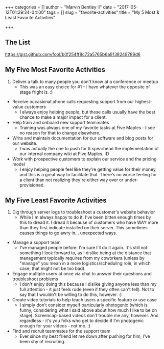 +++
categories = []
author = "Marvin Bentley II"
date = "2017-05-12T01:39:24-04:00"
tags = []
slug = "favorite-activities"
title = "My 5 Most & Least Favorite Activities"

+++

## The List

https://gist.github.com/fool/b0f254ff8c72a5765b6a9138249789d6

## My Five Most Favorite Activities

1. Deliver a talk to many people you don't know at a conference or meetup
    * This was an easy choice for #1 - I have whatever the opposite of stage fright is. :)
+ Receive occasional phone calls requesting support from our highest-value customers
    * I always enjoy helping people, but these calls usually have the best chance to make a major impact for a client.
+ Help train and onboard new support teammates
    * Training was always one of my favorite tasks at Five Maples - I see no reason for that to change elsewhere.
+ Write and maintain documentation for our software and blog posts for our website.
    * I was actually the one to push for & spearhead the implementation of our internal company wiki at Five Maples. :D
+ Work with prospective customers to explain our service and the pricing model
    * I enjoy helping people feel like they're getting value for their money, and this is a great way to facilitate that. There's no worse feeling for a client than not realizing they're either way over or under-provisioned.

## My Five Least Favorite Activities

1. Dig through server logs to troubleshoot a customer's website behavior
    * While I'm always happy to do it, I've been bitten enough times by this to dread it. I dread it because of customers who have WAY more than they first indicate installed on their server. This sometimes causes things to go awry in... unexpected ways.
+ Manage a support team
    * I've managed people before. I'm sure I'll do it again. It's still not something I look forward to, as I dislike being at the distance that management typically requires from my coworkers (unless by "manage" you mean in a more logistics/scheduling role, in which case, that might not be too bad).
+ Engage multiple users at once via chat to answer their questions and troubleshoot problems
    * I don't enjoy doing this because I dislike giving anyone less than my full attention - it just feels rude (even if they often can't tell). Not to say that I wouldn't be willing to do this, however. :)
+ Create video tutorials to help teach users a specific feature or use case
    * I simply don't consider myself particularly photogenic (which is funny, considering what I said above about how much I like to be on stage). Screencap-based videos don't trouble me any, however. And regardless - it's you folks who get to decide if I'm photogenic enough for your videos - not me. :)
+ Find and recruit teammates for the support team
    * Ever since my best friend let me down after pushing for him, I've been shy of recruiting.